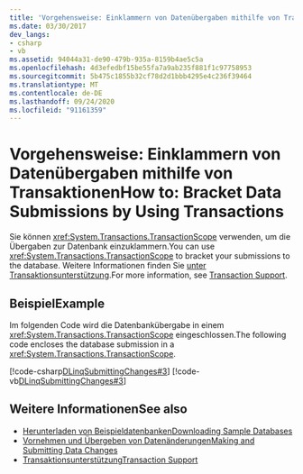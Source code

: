 ```yaml
---
title: 'Vorgehensweise: Einklammern von Datenübergaben mithilfe von Transaktionen'
ms.date: 03/30/2017
dev_langs:
- csharp
- vb
ms.assetid: 94044a31-de90-479b-935a-8159b4ae5c5a
ms.openlocfilehash: 4d3efedbf15be55fa7a9ab235f881f1c97758953
ms.sourcegitcommit: 5b475c1855b32cf78d2d1bbb4295e4c236f39464
ms.translationtype: MT
ms.contentlocale: de-DE
ms.lasthandoff: 09/24/2020
ms.locfileid: "91161359"
---
```

# <a name="how-to-bracket-data-submissions-by-using-transactions"></a><span data-ttu-id="33b52-102">Vorgehensweise: Einklammern von Datenübergaben mithilfe von Transaktionen</span><span class="sxs-lookup"><span data-stu-id="33b52-102">How to: Bracket Data Submissions by Using Transactions</span></span>

<span data-ttu-id="33b52-103">Sie können <xref:System.Transactions.TransactionScope> verwenden, um die Übergaben zur Datenbank einzuklammern.</span><span class="sxs-lookup"><span data-stu-id="33b52-103">You can use <xref:System.Transactions.TransactionScope> to bracket your submissions to the database.</span></span> <span data-ttu-id="33b52-104">Weitere Informationen finden Sie [unter Transaktionsunterstützung](transaction-support.md).</span><span class="sxs-lookup"><span data-stu-id="33b52-104">For more information, see [Transaction Support](transaction-support.md).</span></span>  
  
## <a name="example"></a><span data-ttu-id="33b52-105">Beispiel</span><span class="sxs-lookup"><span data-stu-id="33b52-105">Example</span></span>  

 <span data-ttu-id="33b52-106">Im folgenden Code wird die Datenbankübergabe in einem <xref:System.Transactions.TransactionScope> eingeschlossen.</span><span class="sxs-lookup"><span data-stu-id="33b52-106">The following code encloses the database submission in a <xref:System.Transactions.TransactionScope>.</span></span>  
  
 [!code-csharp[DLinqSubmittingChanges#3](../../../../../../samples/snippets/csharp/VS_Snippets_Data/DLinqSubmittingChanges/cs/Program.cs#3)]
 [!code-vb[DLinqSubmittingChanges#3](../../../../../../samples/snippets/visualbasic/VS_Snippets_Data/DLinqSubmittingChanges/vb/Module1.vb#3)]  
  
## <a name="see-also"></a><span data-ttu-id="33b52-107">Weitere Informationen</span><span class="sxs-lookup"><span data-stu-id="33b52-107">See also</span></span>

- [<span data-ttu-id="33b52-108">Herunterladen von Beispieldatenbanken</span><span class="sxs-lookup"><span data-stu-id="33b52-108">Downloading Sample Databases</span></span>](downloading-sample-databases.md)
- [<span data-ttu-id="33b52-109">Vornehmen und Übergeben von Datenänderungen</span><span class="sxs-lookup"><span data-stu-id="33b52-109">Making and Submitting Data Changes</span></span>](making-and-submitting-data-changes.md)
- [<span data-ttu-id="33b52-110">Transaktionsunterstützung</span><span class="sxs-lookup"><span data-stu-id="33b52-110">Transaction Support</span></span>](transaction-support.md)
